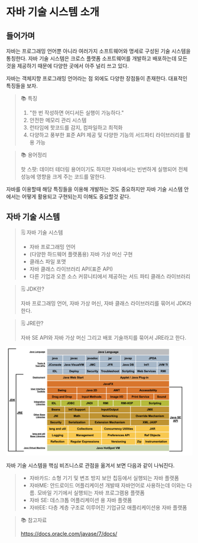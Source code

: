 # 자바 기술 시스템 소개

## 들어가며

자바는 프로그래밍 언어뿐 아니라 여러가지 소프트웨어와 명세로 구성된 기술 시스템을 통칭한다. 자바 기술 시스템은 크로스 플랫폼 소프트웨어를 개발하고 배포하는데 모든 것을 제공하기 때문에 다양한 곳에서 아주 널리 쓰고 있다.

자바는 객체지향 프로그래밍 언어라는 점 외에도 다양한 장점들이 존재한다. 대표적인 특징들을 보자.

> 📚 특징
>
> 1. "한 번 작성하면 어디서든 실행이 가능하다."
> 2. 안전한 메모리 관리 시스템
> 3. 런타임에 핫코드를 감지, 컴파일하고 최적화
> 4. 다양하고 풍부한 표준 API 제공 및 다양한 기능의 서드파티 라이브러리를 활용 가능

> 📚 용어정리
>
> 핫 스팟: 데이터 테더링 용어이기도 하지만 자바에서는 빈번하게 실행되어 전체 성능에 영향을 크게 주는 코드를 말한다.

자바를 이용할때 해당 특징들을 이용해 개발하는 것도 중요하지만 자바 기술 시스템 안에서는 어떻게 활용되고 구현되는지 이해도 중요할것 같다.

## 자바 기술 시스템

> 🗒️ 자바 기술 시스템
>
> - 자바 프로그래밍 언어
> - (다양한 하드웨어 플랫폼용) 자바 가상 머신 구현
> - 클래스 파일 포맷
> - 자바 클래스 라이브러리 API(표준 API)
> - 다른 기업과 오픈 소스 커뮤니티에서 제공하는 서드 파티 클래스 라이브러리

> 🗒️ JDK란?
>
> 자바 프로그래밍 언어, 자바 가상 머신, 자바 클래스 라이브러리를 묶어서 JDK라 한다.

> 🗒️ JRE란?
>
> 자바 SE API와 자바 가상 머신 그리고 배포 기술까지를 묶어서 JRE라고 한다.

![자바 기술 시스템 구성 요소](./assets/01.png)

자바 기술 시스템을 핵심 비즈니스로 관점을 옮겨서 보면 다음과 같이 나눠진다.

> - 자바카드: 소형 기기 및 변조 방지 보안 칩등에서 실행되는 자바 플랫폼
> - 자바ME: 안드로이드 어플리케이션 개발때 자바언어로 사용하는데 이와는 다름. 모바일 기기에서 실행되는 자바 프로그램용 플랫폼
> - 자바 SE: 데스크톱 어플리케이션 용 자바 플랫폼
> - 자바EE: 다층 계층 구조로 이루어진 기업규모 애플리케이션용 자바 플랫폼

> 📚 참고자료
>
> https://docs.oracle.com/javase/7/docs/
